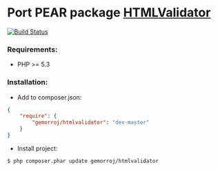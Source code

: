 # Port PEAR package [HTMLValidator](http://pear.php.net/package/Services_W3C_HTMLValidator)

[![Build Status](https://secure.travis-ci.org/Gemorroj/HTMLValidator.png?branch=master)](https://travis-ci.org/Gemorroj/HTMLValidator)

### Requirements:

- PHP >= 5.3

### Installation:

- Add to composer.json:

```json
{
    "require": {
        "gemorroj/htmlvalidator": "dev-master"
    }
}
```
- Install project:

```bash
$ php composer.phar update gemorroj/htmlvalidator
```
